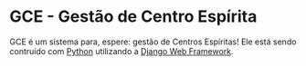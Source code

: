 
# GCE - Gestão de Centro Espírita

GCE é um sistema para, espere: gestão de Centros Espíritas!
Ele está sendo contruído com [Python][0] utilizando a [Django Web Framework][1].

[0]: https://www.python.org/
[1]: https://www.djangoproject.com/

